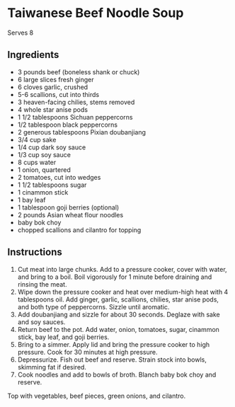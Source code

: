 # Taiwanese Beef Noodle Soup

Serves 8

## Ingredients

- 3 pounds beef (boneless shank or chuck)
- 6 large slices fresh ginger
- 6 cloves garlic, crushed
- 5-6 scallions, cut into thirds
- 3 heaven-facing chilies, stems removed
- 4 whole star anise pods
- 1 1/2 tablespoons Sichuan peppercorns
- 1/2 tablespoon black peppercorns
- 2 generous tablespoons Pixian doubanjiang
- 3/4 cup sake
- 1/4 cup dark soy sauce
- 1/3 cup soy sauce
- 8 cups water
- 1 onion, quartered
- 2 tomatoes, cut into wedges
- 1 1/2 tablespoons sugar
- 1 cinammon stick
- 1 bay leaf
- 1 tablespoon goji berries (optional)
- 2 pounds Asian wheat flour noodles
- baby bok choy
- chopped scallions and cilantro for topping

## Instructions

1. Cut meat into large chunks. Add to a pressure cooker, cover with water, and bring to a boil. Boil vigorously for 1 minute before draining and rinsing the meat.
2. Wipe down the pressure cooker and heat over medium-high heat with 4 tablespoons oil. Add ginger, garlic, scallions, chilies, star anise pods, and both type of peppercorns. Sizzle until aromatic.
3. Add doubanjiang and sizzle for about 30 seconds. Deglaze with sake and soy sauces.
4. Return beef to the pot. Add water, onion, tomatoes, sugar, cinammon stick, bay leaf, and goji berries.
5. Bring to a simmer. Apply lid and bring the pressure cooker to high pressure. Cook for 30 minutes at high pressure.
6. Depressurize. Fish out beef and reserve. Strain stock into bowls, skimming fat if desired.
7. Cook noodles and add to bowls of broth. Blanch baby bok choy and reserve. 

Top with vegetables, beef pieces, green onions, and cilantro.
